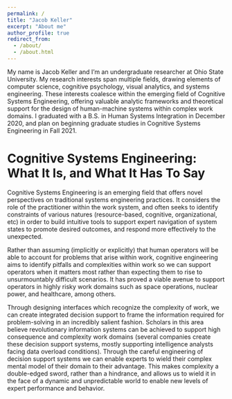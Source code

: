 ```yaml
---
permalink: /
title: "Jacob Keller"
excerpt: "About me"
author_profile: true
redirect_from: 
  - /about/
  - /about.html
---
```


My name is Jacob Keller and I’m an undergraduate researcher at Ohio State University. My research interests span multiple fields, drawing elements of computer science, cognitive psychology, visual analytics, and systems engineering. These interests coalesce within the emerging field of Cognitive Systems Engineering, offering valuable analytic frameworks and theoretical support for the design of human-machine systems within complex work domains. I graduated with a B.S. in Human Systems Integration in December 2020, and plan on beginning graduate studies in Cognitive Systems Engineering in Fall 2021.

Cognitive Systems Engineering: What It Is, and What It Has To Say
======

Cognitive Systems Engineering is an emerging field that offers novel perspectives on traditional systems engineering practices. It considers the role of the practitioner within the work system, and often seeks to identify constraints of various natures (resource-based, cognitive, organizational, etc) in order to build intuitive tools to support expert navigation of system states to promote desired outcomes, and respond more effectively to the unexpected.

Rather than assuming (implicitly or explicitly) that human operators will be able to account for problems that arise within work, cognitive engineering aims to identify pitfalls and complexities within work so we can support operators when it matters most rather than expecting them to rise to unsurmountably difficult scenarios. It has proved a viable avenue to support operators in highly risky work domains such as space operations, nuclear power, and healthcare, among others. 

Through designing interfaces which recognize the complexity of work, we can create integrated decision support to frame the information required for problem-solving in an incredibly salient fashion. Scholars in this area believe revolutionary information systems can be achieved to support high consequence and complexity work domains (several companies create these decision support systems, mostly supporting intelligence analysts facing data overload conditions). Through the careful engineering of decision support systems we can enable experts to wield their complex mental model of their domain to their advantage. This makes complexity a double-edged sword, rather than a hindrance, and allows us to wield it in the face of a dynamic and unpredictable world to enable new levels of expert performance and behavior. 

